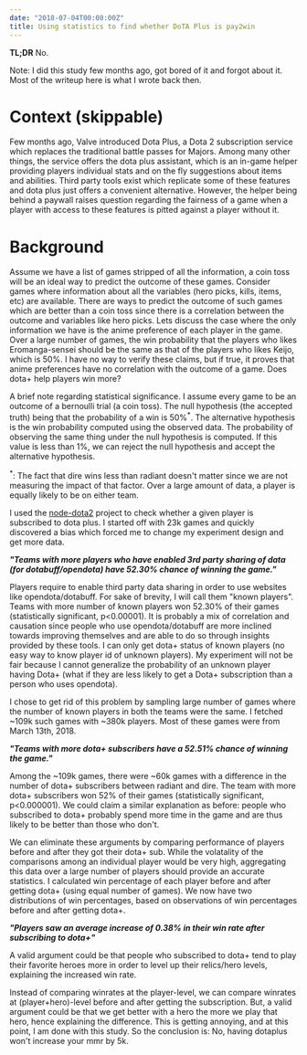 ```yaml
---
date: "2018-07-04T00:00:00Z"
title: Using statistics to find whether DoTA Plus is pay2win
---
```


<b>TL;DR</b> No.

Note: I did this study few months ago, got bored of it and forgot about it.
Most of the writeup here is what I wrote back then.

Context (skippable)
=====

Few months ago, Valve introduced Dota Plus, a Dota 2 subscription service which
replaces the traditional battle passes for Majors. Among many other things, the
service offers the dota plus assistant, which is an in-game helper providing
players individual stats and on the fly suggestions about items and abilities.
Third party tools exist which replicate some of these features and dota plus
just offers a convenient alternative.  However, the helper being behind a
paywall raises question regarding the fairness of a game when a player with
access to these features is pitted against a player without it.

Background
=====
Assume we have a list of games stripped of all the information, a coin toss
will be an ideal way to predict the outcome of these games. 
Consider games where information about all the variables (hero picks, kills,
items, etc) are available. There are ways to predict the outcome of such games
which are better than a coin toss since there is a correlation between the
outcome and variables like hero picks. Lets discuss the case where the only
information we have is the anime preference of each player in the game. Over a
large number of games, the win probability that the players who likes
Eromanga-sensei should be the same as that of the players who likes Keijo,
which is 50%. I have no way to verify these claims, but if true, it proves that
anime preferences have no correlation with the outcome of a game. Does dota+
help players win more?

A brief note regarding statistical significance. I assume every game to be an
outcome of a bernoulli trial (a coin toss). The null hypothesis (the accepted
truth) being that the probability of a win is 50%<sup>*</sup>. The alternative hypothesis is
the win probability computed using the observed data. The probability of observing the same
thing under the null hypothesis is computed. If this value is less than 1%, we
can reject the null hypothesis and accept the alternative hypothesis.

<sup>*</sup>: The fact that dire wins less than radiant doesn't matter since we
are not measuring the impact of that factor. Over a large amount of data, a
player is equally likely to be on either team.


I used the [node-dota2](https://github.com/Arcana/node-dota2) project to check
whether a given player is subscribed to dota plus.
I started off with 23k games and quickly discovered a bias which forced me to
change my experiment design and get more data.

<b><i>
"Teams with more players who have enabled 3rd party sharing of data (for dotabuff/opendota) have 52.30% chance of winning the game."
</i></b>

Players require to enable third party data sharing in order to use websites
like opendota/dotabuff. For sake of brevity, I will call them "known players".
Teams with more number of known players won 52.30% of their games
(statistically significant, p&lt;0.00001). It is probably a mix of correlation
and causation since people who use opendota/dotabuff are more inclined towards
improving themselves and are able to do so through insights provided by these
tools.  I can only get dota+ status of known players (no easy way to know
player id of unknown players). My experiment will not be fair because I cannot
generalize the probability of an unknown player having Dota+ (what if they are
less likely to get a Dota+ subscription than a person who uses opendota).

I chose to get rid of this problem by sampling large number of games where
the number of known players in both the teams were the same. I fetched ~109k
such games with ~380k players. Most of these games were from March 13th, 2018.

<b><i>
"Teams with more dota+ subscribers have a 52.51% chance of winning the game."
</i></b>

Among the ~109k games, there were ~60k games with a difference in the number of
dota+ subscribers between radiant and dire. The team with more dota+
subscribers won 52% of their games (statistically significant, p&lt;0.000001).
We could claim a similar explanation as before: people who subscribed to dota+
probably spend more time in the game and are thus likely to be better than
those who don't. 

We can eliminate these arguments by comparing performance of
players before and after they got their dota+ sub. While the volatality
of the comparisons among an individual player would be very high, aggregating
this data over a large number of players should provide an accurate statistics.
I calculated win percentage of each player before and after getting dota+ (using
equal number of games). We now have two distributions of win percentages, based
on observations of win percentages before and after getting dota+.

<b><i>
"Players saw an average increase of 0.38% in their win rate after subscribing to dota+"
</i></b>

A valid argument could be that people who subscribed to dota+ tend to play
their favorite heroes more in order to level up their relics/hero levels,
explaining the increased win rate.

Instead of comparing winrates at the player-level, we can compare winrates at
(player+hero)-level before and after getting the subscription. But, a valid
argument could be that we get better with a hero the more we play that hero,
hence explaining the difference. This is getting annoying, and at this point, I
am done with this study. So the conclusion is: No, having dotaplus won't
increase your mmr by 5k.
